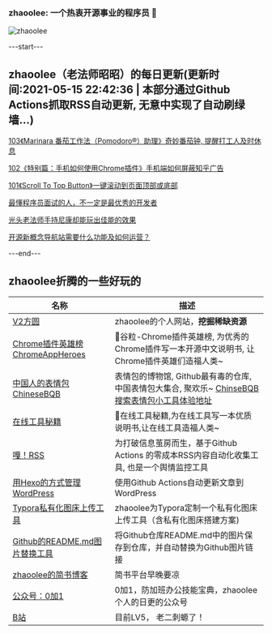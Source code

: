 ### zhaoolee: 一个热衷开源事业的程序员 👋

![zhaoolee](https://github-readme-stats.vercel.app/api?username=zhaoolee&show_icons=true)

---start---

## zhaoolee（老法师昭昭）的每日更新(更新时间:2021-05-15 22:42:36 | 本部分通过Github Actions抓取RSS自动更新, 无意中实现了自动刷绿墙...)

[103《Marinara 番茄工作法（Pomodoro®）助理》奇妙番茄钟, 提醒打工人及时休息](https://v2fy.com/p/103-marinara-2021-05-14/)

[102《特别篇：手机如何使用Chrome插件》手机端如何屏蔽知乎广告](https://v2fy.com/p/102-mobile-2021-05-13/)

[101《Scroll To Top Button》一键滚动到页面顶部或底部](https://v2fy.com/p/101-scroll-to-top-button-2021-05-13/)

[最懂程序员面试的人，不一定是最优秀的开发者](https://fangyuanxiaozhan.com/p/2021-05-12-21-22-33-dev/)

[光头老法师手持尼康却能玩出佳能的效果](https://fangyuanxiaozhan.com/p/2021-05-09-15-35-28-fashi/)

[开源新概念导航站需要什么功能及如何运营？](https://fangyuanxiaozhan.com/p/2021-05-09-15-17-23-in/)

---end---


## zhaoolee折腾的一些好玩的

| 名称 |  描述   |
| ---    | --- |
| [V2方圆](https://v2fy.com)  | zhaoolee的个人网站，**挖掘稀缺资源** |
| [Chrome插件英雄榜 ChromeAppHeroes](https://github.com/zhaoolee/ChromeAppHeroes) | 🌈谷粒-Chrome插件英雄榜, 为优秀的Chrome插件写一本开源中文说明书, 让Chrome插件英雄们造福人类~ |
| [中国人的表情包 ChineseBQB](https://github.com/zhaoolee/ChineseBQB) | 表情包的博物馆, Github最有毒的仓库, 中国表情包大集合, 聚欢乐~ [ChinseBQB搜索表情包小工具体验地址](https://www.v2fy.com/asset/0i/ChineseBQB/) |
| [在线工具秘籍](https://github.com/zhaoolee/OnlineToolsBook) |  🍭在线工具秘籍,为在线工具写一本优质说明书,让在线工具造福人类~ |
| [嘎！RSS](https://github.com/zhaoolee/garss)  |  为打破信息茧房而生，基于Github Actions 的零成本RSS内容自动化收集工具, 也是一个舆情监控工具  |
| [用Hexo的方式管理WordPress](https://github.com/zhaoolee/WordPressXMLRPCTools)  | 使用Github Actions自动更新文章到WordPress  |
| [Typora私有化图床上传工具](https://github.com/zhaoolee/EasyTypora)  |  zhaoolee为Typora定制一个私有化图床上传工具（含私有化图床搭建方案) |
| [Github的README.md图片替换工具](https://github.com/zhaoolee/replace_readme_md_image) |  将Github仓库README.md中的图片保存到仓库，并自动替换为Github图片链接  |
| [zhaoolee的简书博客](https://www.jianshu.com/u/c5d047065c42) | 简书平台早晚要凉 |
| [公众号：0加1](https://www.v2fy.com/asset/0i/jikemiji/jikemiji-md/public.assets/0add1.png)  |  0加1，防加班办公技能宝典，zhaoolee个人的日更的公众号 |
| [B站](https://space.bilibili.com/9116631)  | 目前LV5， 老二刺螈了！  |




